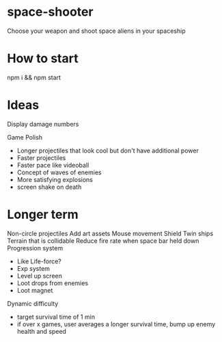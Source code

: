 # space-shooter

Choose your weapon and shoot space aliens in your spaceship

# How to start

npm i && npm start

# Ideas

Display damage numbers

Game Polish

- Longer projectiles that look cool but don't have additional power
- Faster projectiles
- Faster pace like videoball
- Concept of waves of enemies
- More satisfying explosions
- screen shake on death

# Longer term

Non-circle projectiles
Add art assets
Mouse movement
Shield
Twin ships
Terrain that is collidable
Reduce fire rate when space bar held down
Progression system

- Like Life-force?
- Exp system
- Level up screen
- Loot drops from enemies
- Loot magnet

Dynamic difficulty

- target survival time of 1 min
- if over x games, user averages a longer survival time, bump up enemy health and speed
